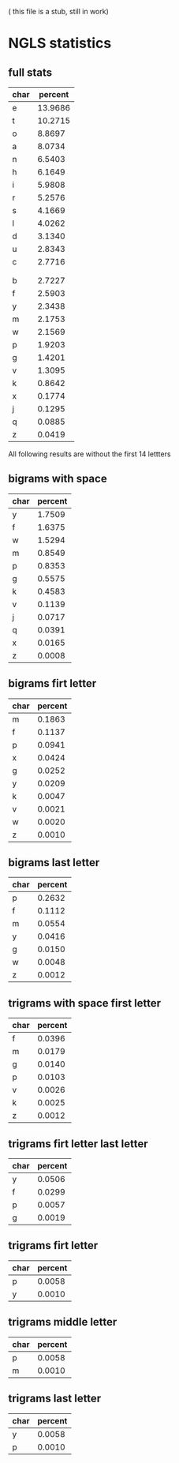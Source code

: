 ( this file is a stub, still in work)

# NGLS statistics

## full stats

| char | percent |
| -- | -- |
| e | 13.9686 |
| t | 10.2715 |
| o | 8.8697 |
| a | 8.0734 |
| n | 6.5403 |
| h | 6.1649 |
| i | 5.9808 |
| r | 5.2576 |
| s | 4.1669 |
| l | 4.0262 |
| d | 3.1340 |
| u | 2.8343 |
| c | 2.7716 |
|   |  |
|   |  |
| b | 2.7227 |
| f | 2.5903 |
| y | 2.3438 |
| m | 2.1753 |
| w | 2.1569 |
| p | 1.9203 |
| g | 1.4201 |
| v | 1.3095 |
| k | 0.8642 |
| x | 0.1774 |
| j | 0.1295 |
| q | 0.0885 |
| z | 0.0419 |

All following results are without the first 14 lettters

 ## bigrams with space

| char | percent |
| -- | -- |
| y | 1.7509 |
| f | 1.6375 |
| w | 1.5294 |
| m | 0.8549 |
| p | 0.8353 |
| g | 0.5575 |
| k | 0.4583 |
| v | 0.1139 |
| j | 0.0717 |
| q | 0.0391 |
| x | 0.0165 |
| z | 0.0008 |

 ## bigrams firt letter

| char | percent |
| -- | -- |
| m | 0.1863 |
| f | 0.1137 |
| p | 0.0941 |
| x | 0.0424 |
| g | 0.0252 |
| y | 0.0209 |
| k | 0.0047 |
| v | 0.0021 |
| w | 0.0020 |
| z | 0.0010 |

 ## bigrams last letter

| char | percent |
| -- | -- |
| p | 0.2632 |
| f | 0.1112 |
| m | 0.0554 |
| y | 0.0416 |
| g | 0.0150 |
| w | 0.0048 |
| z | 0.0012 |

 ## trigrams with space first letter

| char | percent |
| -- | -- |
| f | 0.0396 |
| m | 0.0179 |
| g | 0.0140 |
| p | 0.0103 |
| v | 0.0026 |
| k | 0.0025 |
| z | 0.0012 |

 ## trigrams firt letter last letter

| char | percent |
| -- | -- |
| y | 0.0506 |
| f | 0.0299 |
| p | 0.0057 |
| g | 0.0019 |

 ## trigrams firt letter

| char | percent |
| -- | -- |
| p | 0.0058 |
| y | 0.0010 |

 ## trigrams middle letter

| char | percent |
| -- | -- |
| p | 0.0058 |
| m | 0.0010 |

 ## trigrams last letter

| char | percent |
| -- | -- |
| y | 0.0058 |
| p | 0.0010 |

